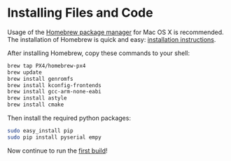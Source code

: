 # Installing Files and Code

Usage of the [Homebrew package manager](http://mxcl.github.com/homebrew/) for Mac OS X is recommended. The installation of Homebrew is quick and easy: [installation instructions](http://mxcl.github.com/homebrew/).

After installing Homebrew, copy these commands to your shell:

<div class="host-code"></div>

```sh
brew tap PX4/homebrew-px4
brew update
brew install genromfs
brew install kconfig-frontends
brew install gcc-arm-none-eabi
brew install astyle
brew install cmake
```

Then install the required python packages:

<div class="host-code"></div>

```sh
sudo easy_install pip
sudo pip install pyserial empy
```

Now continue to run the [first build](starting-building.md)!
